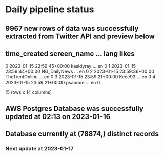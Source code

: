 # Daily pipeline status
## 9967 new rows of data was successfully extracted from Twitter API and preview below
##                time_created     screen_name  ... lang likes
0 2023-01-15 23:59:45+00:00       kasidyray  ...   en     0
1 2023-01-15 23:59:44+00:00    NG_DailyNews  ...   en     0
2 2023-01-15 23:59:36+00:00  TheTrentOnline  ...   en     0
3 2023-01-15 23:59:21+00:00          Kcee93  ...   en     0
4 2023-01-15 23:59:21+00:00         psabode  ...   en     0

[5 rows x 14 columns]
## AWS Postgres Database was successfully updated at  02:13 on 2023-01-16
## Database currently at (78874,) distinct records
### Next update at 2023-01-17
